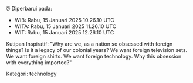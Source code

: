 ⏰ Diperbarui pada:
- WIB: Rabu, 15 Januari 2025 10.26.10 UTC
- WITA: Rabu, 15 Januari 2025 11.26.10 UTC
- WIT: Rabu, 15 Januari 2025 12.26.10 UTC

Kutipan Inspiratif:
"Why are we, as a nation so obsessed with foreign things? Is it a legacy of our colonial years? We want foreign television sets. We want foreign shirts. We want foreign technology. Why this obsession with everything imported?"


Kategori: technology

